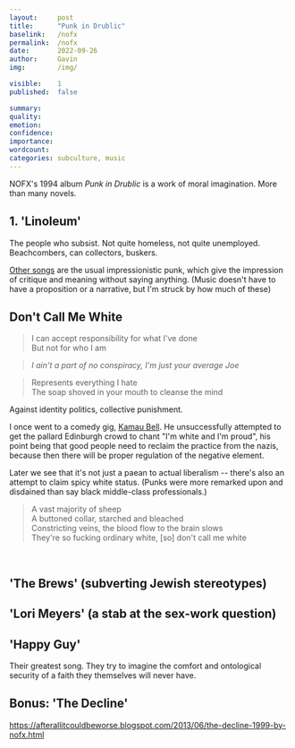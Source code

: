 ```yaml
---
layout:     post
title:      "Punk in Drublic"
baselink:   /nofx
permalink:  /nofx
date:       2022-09-26
author:     Gavin   
img:        /img/

visible:    1
published:  false

summary:    
quality:    
emotion:    
confidence: 
importance: 
wordcount:  
categories: subculture, music
---
```


NOFX's 1994 album _Punk in Drublic_ is a work of moral imagination. More than many novels.

## 1. 'Linoleum'

The people who subsist. Not quite homeless, not quite unemployed. Beachcombers, can collectors, buskers.




[Other songs](https://genius.com/Nofx-leave-it-alone-lyrics) are the usual impressionistic punk, which give the impression of critique and meaning without saying anything. (Music doesn't have to have a proposition or a narrative, but I'm struck by how much of these) 

## Don't Call Me White

> I can accept responsibility for what I've done<br>
But not for who I am

> _I ain't a part of no conspiracy, I'm just your average Joe_

> Represents everything I hate<br>
The soap shoved in your mouth to cleanse the mind<br>

Against identity politics, collective punishment.

I once went to a comedy gig, [Kamau Bell](https://www.wkamaubell.com/blog/tag/I%27m+white+and+I%27m+proud). He unsuccessfully attempted to get the pallard Edinburgh crowd to chant "I'm white and I'm proud", his point being that good people need to reclaim the practice from the nazis, because then there will be proper regulation of the negative element.

Later we see that it's not just a paean to actual liberalism -- there's also an attempt to claim spicy white status. (Punks were more remarked upon and disdained than say black middle-class professionals.)

> A vast majority of sheep<br>
A buttoned collar, starched and bleached<br>
Constricting veins, the blood flow to the brain slows<br>
They're so fucking ordinary white, [so] don't call me white

<br>


## 'The Brews' (subverting Jewish stereotypes)

## 'Lori Meyers' (a stab at the sex-work question)



## 'Happy Guy'

Their greatest song. They try to imagine the comfort and ontological security of a faith they themselves will never have.


## Bonus: 'The Decline'

https://afterallitcouldbeworse.blogspot.com/2013/06/the-decline-1999-by-nofx.html